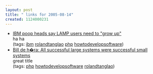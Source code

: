 ```yaml
---
layout: post
title: " links for 2005-08-14"
created: 1124000231
---
```

<ul class="delicious">
	<li>
		<div class="delicious-link"><a href="http://naeblis.cx/rtomayko/2005/05/28/ibm-poop-heads">IBM poop heads say LAMP users need to "grow up"</a></div>
		<div class="delicious-extended">ha ha</div>
		<div class="delicious-tags">(tags: <a href="http://del.icio.us/rtanglao/ibm">ibm</a> <a href="http://del.icio.us/rtanglao/rolandtanglao">rolandtanglao</a> <a href="http://del.icio.us/rtanglao/php">php</a> <a href="http://del.icio.us/rtanglao/howtodevelopsoftware">howtodevelopsoftware</a>)</div>
	</li>
	<li>
		<div class="delicious-link"><a href="http://www.dehora.net/journal/2005/05/all_successful_large_systems_were_successful_small_systems.html">Bill de h�ra: All successful large systems were successful small systems</a></div>
		<div class="delicious-extended">great title</div>
		<div class="delicious-tags">(tags: <a href="http://del.icio.us/rtanglao/php">php</a> <a href="http://del.icio.us/rtanglao/howtodevelopsoftware">howtodevelopsoftware</a> <a href="http://del.icio.us/rtanglao/rolandtanglao">rolandtanglao</a>)</div>
	</li>
</ul>


